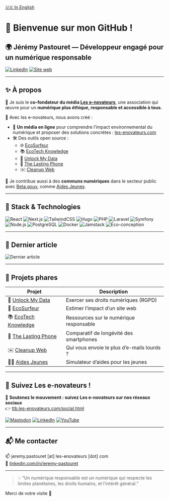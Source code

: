 [🇺🇸 In English](README.md)

# 👋 Bienvenue sur mon GitHub !

## 🌍 Jérémy Pastouret — Développeur engagé pour un numérique responsable

[![LinkedIn](https://img.shields.io/badge/-LinkedIn-0077B5?style=flat&logo=linkedin&logoColor=white)](https://www.linkedin.com/in/jeremy-pastouret/)
[![Site web](https://img.shields.io/badge/-les--enovateurs.com-000?style=flat&logo=firefox&logoColor=white)](https://les-enovateurs.com/)

---

## ✨ À propos

👋 Je suis le **co-fondateur du média [Les e-novateurs](https://github.com/les-enovateurs)**, une association qui œuvre pour un **numérique plus éthique, responsable et accessible à tous**.

🎯 Avec les e-novateurs, nous avons créé :
- 📰 **Un média en ligne** pour comprendre l’impact environnemental du numérique et proposer des solutions concrètes : [les-enovateurs.com](https://les-enovateurs.com)
- 🛠️ Des outils open source :
  - 🌐 [EcoSurfeur](https://github.com/les-enovateurs/estimate-good-website)
  - 📚 [EcoTech Knowledge](https://github.com/les-enovateurs/eco-tech-knowledge)
  - 🔐 [Unlock My Data](https://github.com/les-enovateurs/unlock-my-data)
  - 📱 [The Lasting Phone](https://github.com/les-enovateurs/the-lasting-phone)
  - ✉️ [Cleanup Web](https://github.com/les-enovateurs/cleanup-web)

🤝 Je contribue aussi à des **communs numériques** dans le secteur public avec [Beta.gouv](https://github.com/betagouv/), comme [Aides Jeunes](https://github.com/betagouv/aides-jeunes).

---

## 🧰 Stack & Technologies

![React](https://img.shields.io/badge/-React-61DAFB?style=flat&logo=react&logoColor=black)
![Next.js](https://img.shields.io/badge/-Next.js-000000?style=flat&logo=nextdotjs)
![TailwindCSS](https://img.shields.io/badge/-TailwindCSS-38B2AC?style=flat&logo=tailwindcss)
![Hugo](https://img.shields.io/badge/-Hugo-FF4088?style=flat&logo=hugo)
![PHP](https://img.shields.io/badge/-PHP-777BB4?style=flat&logo=php)
![Laravel](https://img.shields.io/badge/-Laravel-FF2D20?style=flat&logo=laravel)
![Symfony](https://img.shields.io/badge/-Symfony-000?style=flat&logo=symfony)
![Node.js](https://img.shields.io/badge/-Node.js-339933?style=flat&logo=node.js)
![PostgreSQL](https://img.shields.io/badge/-PostgreSQL-336791?style=flat&logo=postgresql)
![Docker](https://img.shields.io/badge/-Docker-2496ED?style=flat&logo=docker)
![Jamstack](https://img.shields.io/badge/-Jamstack-000?style=flat&logo=jamstack)
![Eco-conception](https://img.shields.io/badge/-Éco--conception-228B22?style=flat&logo=leaflet&logoColor=white)

---

## 📰 Dernier article

<!-- Ce badge est généré automatiquement depuis le flux RSS -->
![Dernier article](https://raw.githubusercontent.com/jenovateurs/jenovateurs/main/.github/badges/latest-post.svg)

---

## 🚀 Projets phares

| Projet | Description |
|--------|-------------|
| 🔐 [Unlock My Data](https://github.com/les-enovateurs/unlock-my-data) | Exercer ses droits numériques (RGPD) |
| 🌿 [EcoSurfeur](https://github.com/les-enovateurs/estimate-good-website) | Estimer l’impact d’un site web |
| 📚 [EcoTech Knowledge](https://github.com/les-enovateurs/eco-tech-knowledge) | Ressources sur le numérique responsable |
| 📱 [The Lasting Phone](https://github.com/les-enovateurs/the-lasting-phone) | Comparatif de longévité des smartphones |
| ✉️ [Cleanup Web](https://github.com/les-enovateurs/cleanup-web) | Qui vous envoie le plus d’e-mails lourds ? |
| 🧑‍🎓 [Aides Jeunes](https://aides-jeunes.beta.gouv.fr) | Simulateur d’aides pour les jeunes |

---

## 💌 Suivez Les e-novateurs !

📢 **Soutenez le mouvement : suivez Les e-novateurs sur nos réseaux sociaux**  
👉 [ttb.les-enovateurs.com/social.html](https://ttb.les-enovateurs.com/social.html)

[![Mastodon](https://img.shields.io/badge/-Mastodon-6364FF?style=flat&logo=mastodon&logoColor=white)](https://ttb.les-enovateurs.com/social.html)
[![LinkedIn](https://img.shields.io/badge/-LinkedIn-0A66C2?style=flat&logo=linkedin&logoColor=white)](https://ttb.les-enovateurs.com/social.html)
[![YouTube](https://img.shields.io/badge/-YouTube-FF0000?style=flat&logo=youtube&logoColor=white)](https://ttb.les-enovateurs.com/social.html)

---

## 📬 Me contacter

📫 jeremy.pastouret [at] les-enovateurs [dot] com  
💼 [linkedin.com/in/jeremy-pastouret](https://www.linkedin.com/in/jeremy-pastouret)

---

> 💡 “Un numérique responsable est un numérique qui respecte les limites planétaires, les droits humains, et l’intérêt général.”

Merci de votre visite 👋
